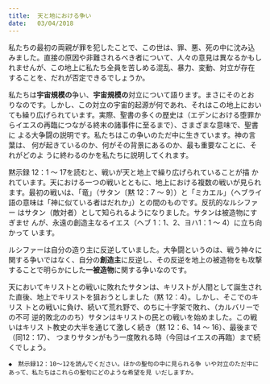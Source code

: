 ```yaml
---
title:  天と地における争い
date:   03/04/2018
---
```


私たちの最初の両親が罪を犯したことで、この世は、罪、悪、死の中に沈み込
みました。直接の原因や非難されるべき者について、人々の意見は異なるかもし
れませんが、この地上に私たち全員を苦しめる混乱、暴力、変動、対立が存在
することを、だれが否定できるでしょうか。

私たちは**宇宙規模の**争い、**宇宙規模の**対立について語ります。まさにそのとお
りなのです。しかし、この対立の宇宙的起源が何であれ、それはこの地上におい
ても繰り広げられています。実際、聖書の多くの歴史は（エデンにおける堕罪か
らイエスの再臨につながる終末の諸事件に至るまで）、さまざまな意味で、聖書に
よる大争闘の説明です。私たちはこの争いのただ中に生きています。神の言葉は、
何が起きているのか、何がその背景にあるのか、最も重要なことに、それがどのよ
うに終わるのかを私たちに説明してくれます。

黙示録 12：1 ～ 17を読むと、戦いが天と地上で繰り広げられていることが描
かれています。天における一つの戦いとともに、地上における複数の戦いが見られ
ます。最初の戦いは、「竜」（サタン〔黙 12：7 ～ 9〕）と「ミカエル」（ヘブライ
語の意味は「神に似ている者はだれか」）との間のものです。反抗的なルシファー
はサタン（敵対者）として知られるようになりました。サタンは被造物にすぎませ
んが、永遠の創造主なるイエス（ヘブ 1：1、2、ヨハ1：1 ～ 4）に立ち向かって
います。

ルシファーは自分の造り主に反逆していました。大争闘というのは、戦う神々に
関する争いではなく、自分の**創造主**に反逆し、その反逆を地上の被造物をも攻撃
することで明らかにした**一被造物**に関する争いなのです。

天においてキリストとの戦いに敗れたサタンは、キリストが人間として誕生され
た直後、地上でキリストを狙おうとしました（黙 12：4）。しかし、そこでのキリス
トとの戦いに負け、続いて荒れ野で、のちに十字架で敗れ、（カルバリーでの不可
逆的敗北ののち）サタンはキリストの民との戦いを始めました。この戦いはキリス
ト教史の大半を通じて激しく続き（黙 12：6、14 ～ 16）、最後まで（同12：17）、
つまりサタンがもう一度敗れる時（今回はイエスの再臨）まで続くでしょう。

`◆　黙示録12：10～12を読んでください。ほかの聖句の中に見られる争
いや対立のただ中にあって、私たちはこれらの聖句にどのような希望を見
いだしますか。`
